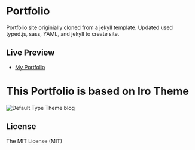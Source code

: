 Portfolio
=======

Portfolio site originially cloned from a jekyll template. Updated used typed.js, sass, YAML, and jekyll to create site.

Live Preview
---------
* [My Portfolio](http://sarahinion.com)

# This Portfolio is based on Iro Theme

![Default Type Theme blog](https://bloc-global-assets.s3.amazonaws.com/portfolio/portfolio-iro.png)

## License
The MIT License (MIT)
